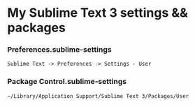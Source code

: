 My Sublime Text 3 settings && packages
================

### Preferences.sublime-settings
```
Sublime Text -> Preferences -> Settings - User
```

### Package Control.sublime-settings
```
~/Library/Application Support/Sublime Text 3/Packages/User
```